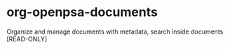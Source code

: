 # org-openpsa-documents
Organize and manage documents with metadata, search inside documents [READ-ONLY]
